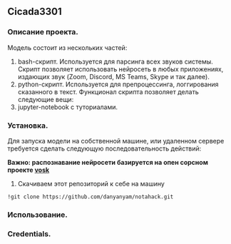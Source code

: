 ## Cicada3301

### Описание проекта.
Модель состоит из нескольких частей:
  1. bash-скрипт. Используется для парсинга всех звуков системы. Скрипт позволяет использовать нейросеть в любых приложениях, издающих звук (Zoom, Discord, MS Teams, Skype и так далее).
  2. python-скрипт. Используется для препроцессинга, логгирования сказанного в текст. Функционал скрипта позволяет делать следующие вещи:
  3. jupyter-notebook с туториалами.
  
### Установка.

Для запуска модели на собственной машине, или удаленном сервере требуется сделать следующую последовательность действий:

**Важно: распознавание нейросети базируется на опен сорсном проекте [vosk](https://github.com/alphacep/vosk-api)**

1. Скачиваем этот репозиторий к себе на  машину

`!git clone https://github.com/danyanyam/notahack.git`


### Использование.
### Credentials.
